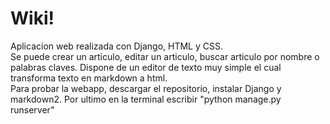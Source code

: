 # Wiki!  
Aplicacion web realizada con Django, HTML y CSS.  
Se puede crear un articulo, editar un articulo, buscar articulo por nombre o palabras claves. Dispone de un editor de texto muy simple el cual transforma texto en markdown a html.  
Para probar la webapp, descargar el repositorio, instalar Django y markdown2. Por ultimo en la terminal escribir "python manage.py runserver" 